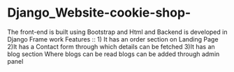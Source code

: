 # Django_Website-cookie-shop-
The front-end is built using Bootstrap and Html and Backend is developed in Django Frame work
Features   ::
              1) It has an order section on Landing Page
              2)It has a Contact form through which details can be fetched
              3)It has an blog section Where blogs can be read blogs can be added through admin panel
